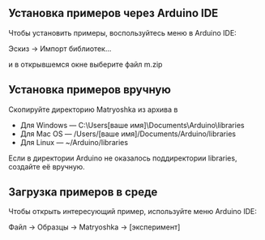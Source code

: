 Установка примеров через Arduino IDE
------------------------------------

Чтобы установить примеры, воспользуйтесь меню в Arduino IDE: 

Эскиз → Импорт библиотек...

и в открывшемся окне выберите файл m.zip


Установка примеров вручную
--------------------------

Скопируйте директорию Matryoshka из архива в

* Для Windows — C:\Users\[ваше имя]\Documents\Arduino\libraries
* Для Mac OS  — /Users/[ваше имя]/Documents/Arduino/libraries
* Для Linux   — ~/Arduino/libraries

Если в директории Arduino не оказалось поддиректории libraries,
создайте её вручную.

Загрузка примеров в среде
-------------------------

Чтобы открыть интересующий пример, используйте меню Arduino IDE:

Файл → Образцы → Matryoshka → [эксперимент]
